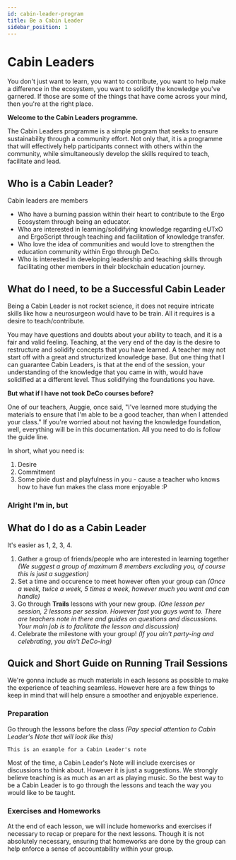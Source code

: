 ```yaml
---
id: cabin-leader-program
title: Be a Cabin Leader
sidebar_position: 1
---
```


# Cabin Leaders

You don't just want to learn, you want to contribute, you want to help make a difference in the ecosystem, you want to solidify the knowledge you've garnered. If those are some of the things that have come across your mind, then you're at the right place.

**Welcome to the Cabin Leaders programme.**

The Cabin Leaders programme is a simple program that seeks to ensure sustainability through a community effort. Not only that, it is a programme that will effectively help participants connect with others within the community, while simultaneously develop the skills required to teach, facilitate and lead.

## Who is a Cabin Leader?
Cabin leaders are members
- Who have a burning passion within their heart to contribute to the Ergo Ecosystem through being an educator.
- Who are interested in learning/solidifying knowledge regarding eUTxO and ErgoScript through teaching and facilitation of knowledge transfer.
- Who love the idea of communities and would love to strengthen the education community within Ergo through DeCo.
- Who is interested in developing leadership and teaching skills through facilitating other members in their blockchain education journey.

## What do I need, to be a Successful Cabin Leader
Being a Cabin Leader is not rocket science, it does not require intricate skills like how a neurosurgeon would have to be train. All it requires is a desire to teach/contribute.

You may have questions and doubts about your ability to teach, and it is a fair and valid feeling. Teaching, at the very end of the day is the desire to restructure and solidify concepts that you have learned. A teacher may not start off with a great and structurized knowledge base. But one thing that I can guarantee Cabin Leaders, is that at the end of the session, your understanding of the knowledge that you came in with, would have solidified at a different level. Thus solidifying the foundations you have.

**But what if I have not took DeCo courses before?**

One of our teachers, Auggie, once said, "I've learned more studying the materials to ensure that I'm able to be a good teacher, than when I attended your class." If you're worried about not having the knowledge foundation, well, everything will be in this documentation. All you need to do is follow the guide line.


In short, what you need is:
1. Desire
2. Commitment
3. Some pixie dust and playfulness in you - cause a teacher who knows how to have fun makes the class more enjoyable :P


### Alright I'm in, but
## What do I do as a Cabin Leader

It's easier as 1, 2, 3, 4.
1. Gather a group of friends/people who are interested in learning together *(We suggest a group of maximum 8 members excluding you, of course this is just a suggestion)*
2. Set a time and occurence to meet however often your group can *(Once a week, twice a week, 5 times a week, however much you want and can handle)*
3. Go through **Trails** lessons with your new group. *(One lesson per session, 2 lessons per session. However fast you guys want to. There are teachers note in there and guides on questions and discussions. Your main job is to facilitate the lesson and discussion)*
4. Celebrate the milestone with your group! *(If you ain't party-ing and celebrating, you ain't DeCo-ing)*


## Quick and Short Guide on Running **Trail Sessions**

We're gonna include as much materials in each lessons as possible to make the experience of teaching seamless. However here are a few things to keep in mind that will help ensure a smoother and enjoyable experience.

### Preparation

Go through the lessons before the class *(Pay special attention to Cabin Leader's Note that will look like this)*

```text title="Cabin Leader's Note"
This is an example for a Cabin Leader's note
```

Most of the time, a Cabin Leader's Note will include exercises or discussions to think about. However it is just a suggestions. We strongly believe teaching is as much as an art as playing music. So the best way to be a Cabin Leader is to go through the lessons and teach the way you would like to be taught. 

### Exercises and Homeworks

At the end of each lesson, we will include homeworks and exercises if necessary to recap or prepare for the next lessons. Though it is not absolutely necessary, ensuring that homeworks are done by the group can help enforce a sense of accountability within your group.
